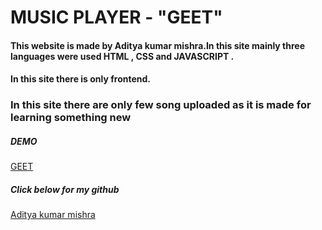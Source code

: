 
# MUSIC PLAYER - "GEET"
#### This website is made by Aditya kumar mishra.In this site mainly three languages were used HTML , CSS and JAVASCRIPT .
#### In this site there is only frontend.
###  In this site there are only few song uploaded as it is made for learning something new

##### DEMO
[GEET](https://adityageet.netlify.app/)

##### Click below for my github  
[Aditya kumar mishra ](https://github.com/adityakmrmishra)  













